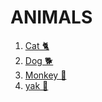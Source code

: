 # ANIMALS

1. [Cat 🐈](./CAT.md)
2. [Dog 🐕](./DOG.md)
3. [Monkey 🐒](./MONKEY.md)
4. [yak 🐃](./YAK.md)
